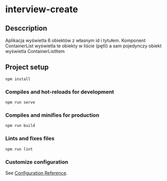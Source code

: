 # interview-create

## Desccription

Aplikacja wyświetla 6 obiektów z własnym id i tytułem. Komponent ContainerList wyświetla te obiekty w liście (pętli) a sam pojedynczy obiekt wyświetla ContainerListItem

## Project setup
```
npm install
```

### Compiles and hot-reloads for development
```
npm run serve
```

### Compiles and minifies for production
```
npm run build
```

### Lints and fixes files
```
npm run lint
```

### Customize configuration
See [Configuration Reference](https://cli.vuejs.org/config/).
